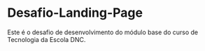 # Desafio-Landing-Page
Este é o desafio de desenvolvimento do módulo base do curso de Tecnologia da Escola DNC.
